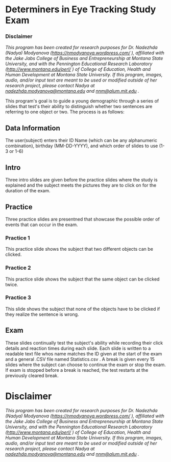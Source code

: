 # Determiners in Eye Tracking Study Exam

### Disclaimer

*This program has been created for research purposes for Dr. Nadezhda (Nadya) Modyanova (https://nmodyanova.wordpress.com/ ), affiliated with the Jake Jabs College of Business and Entrepreneurship at Montana State University, and with the Pennington Educational Research Laboratory (http://www.montana.edu/perl/ ) of College of Education, Health and Human Development at Montana State University. If this program, images, audio, and/or input text are meant to be used or modified outside of her research project, please contact Nadya at nadezhda.modyanova@montana.edu  and nnm@alum.mit.edu .*



This program's goal is to guide a young demographic through a series of slides that test's their ability to distinguish whether two sentences are referring to one object or two. The process is as follows: 

## Data Information

The user(subject) enters their ID Name (which can be any alphanumeric combination), birthday (MM-DD-YYYY), and which order of slides to use (1-3 or 1-6)

## Intro

Three intro slides are given before the practice slides where the study is explained and the subject meets the pictures they are to click on for the duration of the exam.

## Practice 

Three practice slides are presentned that showcase the possible order of events that can occur in the exam.

### Practice 1
This practice slide shows the subject that two different objects can be clicked.

### Practice 2

This practice slide shows the subject that the same object can be clicked twice.

### Practice 3

This slide shows the subject that none of the objects have to be clicked if they realize the sentence is wrong.

## Exam

These slides continually test the subject's ability while recording their click details and reaction times during each slide. Each slide is written to a readable text file whos name matches the ID given at the start of the exam and a general .CSV file named Statistics.csv . A break is given every 15 slides where the subject can choose to continue the exam or stop the exam. If exam is stopped before a break is reached, the test restarts at the previously cleared break.

# Disclaimer

*This program has been created for research purposes for Dr. Nadezhda (Nadya) Modyanova (https://nmodyanova.wordpress.com/ ), affiliated with the Jake Jabs College of Business and Entrepreneurship at Montana State University, and with the Pennington Educational Research Laboratory (http://www.montana.edu/perl/ ) of College of Education, Health and Human Development at Montana State University. If this program, images, audio, and/or input text are meant to be used or modified outside of her research project, please contact Nadya at nadezhda.modyanova@montana.edu  and nnm@alum.mit.edu .*


